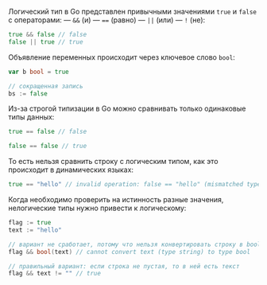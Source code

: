 
Логический тип в Go представлен привычными значениями `true` и `false` c операторами:
— `&&` (и)
— `==` (равно)
— `||` (или)
— `!` (не):

```go
true && false // false
false || true // true
```

Объявление переменных происходит через ключевое слово `bool`:

```go
var b bool = true

// сокращенная запись
bs := false
```

Из-за строгой типизации в Go можно сравнивать только одинаковые типы данных:

```go
true == false // false

false == false // true
```

То есть нельзя сравнить строку с логическим типом, как это происходит в динамических языках:

```go
true == "hello" // invalid operation: false == "hello" (mismatched types untyped bool and untyped string)
```

Когда необходимо проверить на истинность разные значения, нелогические типы нужно привести к логическому:

```go
flag := true
text := "hello"

// вариант не сработает, потому что нельзя конвертировать строку в bool
flag && bool(text) // cannot convert text (type string) to type bool

// правильный вариант: если строка не пустая, то в ней есть текст
flag && text != "" // true
```
